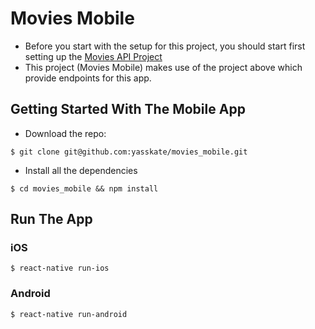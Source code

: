 # Movies Mobile

* Before you start with the setup for this project, you should start first setting up the [Movies API Project](https://github.com/yasskate/movies_api)
* This project (Movies Mobile) makes use of the project above which provide endpoints for this app.

## Getting Started With The Mobile App

* Download the repo:

```
$ git clone git@github.com:yasskate/movies_mobile.git
```

* Install all the dependencies

```
$ cd movies_mobile && npm install
```

## Run The App

### iOS

```
$ react-native run-ios
```
### Android

```
$ react-native run-android
```
